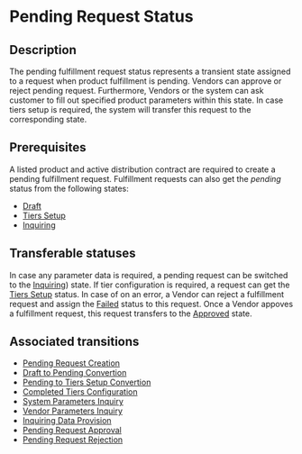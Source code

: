 # Pending Request Status
## Description
The pending fulfillment request status represents a transient state assigned to a request when product fulfillment is pending. Vendors can approve or reject pending request. Furthermore, Vendors or the system can ask customer to fill out specified product parameters within this state. In case tiers setup is required, the system will transfer this request to the corresponding state.
## Prerequisites
A listed product and active distribution contract are required to create a pending fulfillment request. Fulfillment requests can also get the *pending* status from the following states:

* [Draft](s-a-draft.html)
* [Tiers Setup](s-c-tiers-setup.html)
* [Inquiring](s-d-inquiring.html)
## Transferable statuses
In case any parameter data is required, a pending request can be switched to the [Inquiring](s-d-inquiring.html)) state.
If tier configuration is required, a request can get the [Tiers Setup](s-c-tiers-setup.html) status.
In case of on an error, a Vendor can reject a fulfillment request and assign the [Failed](s-f-failed.html) status to this request.
Once a Vendor appoves a fulfillment request, this request transfers to the [Approved](s-e-approved.html) state.
## Associated transitions
* [Pending Request Creation](t-1-new-pending.html)
* [Draft to Pending Convertion](t-3-draft-pending.html)
* [Pending to Tiers Setup Convertion](t-5-pending-tiers-setup.html)
* [Completed Tiers Configuration](t7-tiers-setup-pending.html)
* [System Parameters Inquiry](t8-pending-inquiring.html)
* [Vendor Parameters Inquiry](t9-pending-inquiring.html)
* [Inquiring Data Provision](t10-inquiring-pending.html)
* [Pending Request Approval](t11-pending-approved.html)
* [Pending Request Rejection](t-12-pending-failed)
